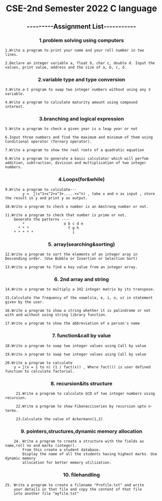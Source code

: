 <h1 align="center">CSE-2nd Semester 2022 C language</h1>
<h2 align = "center">---------Assignment List-----------</h2>
<h3 align="center">1.problem solving using computers</h3>

    1.Write a program to print your name and your roll number in two lines.

    2.Declare an integer variable a, float b, char c, double d. Input the values, print value, address and the size of a, b, c, d.

<h3 align="center">2.variable type and type conversion</h3>

    3.Write a C program to swap two integer numbers without using any 3 variable.

    4.Write a program to calculate maturity amount using compound interest.

<h3 align="center">3.branching and logical expression</h3>

    5.Write a program to check a given year is a leap year or not

    6.Input three numbers and find the maximum and minimum of them using Conditional operator (Ternary operator).

    7.Write a program to show the real roots of a quadratic equation

    8.Write a program to generate a basic calculator which will perfom addition, subtraction, division and multiplication of two integer numbers.

<h3 align="center">4.Loops(for&while)</h3>

    9.Write a program to calculate---
            y =  ∑(x^1+x^2+x^3+.....+x^n) , take x and n as input , store the result in y and print y as output.

    10.Write a program to check a number is an Amstrong number or not.

    11.Write a program to check that number is prime or not. 
        Generate the patterns ----
            *                  a b c d e                
          * * *                  f g h       
        * * * * *                  i   

<h3 align="center">5. array(searching&sorting)</h3>

    12.Write a program to sort the elements of an integer aray in Descending order. (Use Bubble or Insertion or Selection Sort)

    13.Write a program to find a key value from an integer array. 

<h3 align="center">6. 2nd array and string</h3>

    14.Write a program to multiply a 3X2 integer matrix by its transpose.

    15.Calculate the frequency of the vowels(a, e, i, o, u) in statement given by the user.

    16.Write a program to show a string whether it is palindrome or not with and without using string library function.

    17.Write a program to show the abbreviation of a person's name

<h3 align="center">7. function&call by value</h3>

    18.Write a program to swap two integer values using Call by value

    19.Write a program to swap two integer values using Call by value

    20.Write a program to calculate 
        y = ∑(x = 1 to n) (1 / fact(x)) , Where fact()) is user defined function to calculate factorial. 

<h3 align="center">8. recursion&its structure</h3>

         21.Write a program to calculate GCD of two integer numbers using recursion.

         22.Write a program to show Fibonacciseries by recursion upto n-terms. 
         
         23.Calculate the value of Ackermann(1,2)

<h3 align="center">9. pointers,structures,dynamic memory allocation</h3>

        24. Write a program to create a structure with the fields as name,roll no and marks (integer).
            From this create a student database.
            Display the name of all the students having highest marks. Use dynamic memory 
            allocation for better memory utilization. 

<h3 align="center">10. filehandling</h3>

    25. Write a program to create a filename "Profile.txt" and write
        your details in that file and copy the content of that file 
        into another file "myfile.txt"